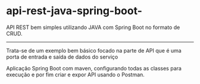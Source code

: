 # api-rest-java-spring-boot-
 API REST bem simples utilizando JAVA com Spring Boot no formato de CRUD. 
 

__________________________________________________________________________________________________
Trata-se de um exemplo bem básico focado na parte de API que é uma porta de entrada e saída de dados do serviço

Aplicação Spring Boot com maven, configurando todas as classes para execução e por fim criar e expor API usando o Postman. 
